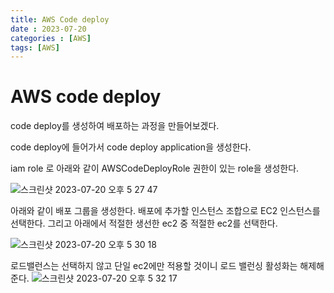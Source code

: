 ```yaml
---
title: AWS Code deploy
date : 2023-07-20
categories : [AWS]
tags: [AWS]
---
```

# AWS code deploy

code deploy를 생성하여 배포하는 과정을 만들어보겠다.

code deploy에 들어가서 code deploy application을 생성한다.

iam role 로 아래와 같이 AWSCodeDeployRole 권한이 있는 role을 생성한다.

![스크린샷 2023-07-20 오후 5 27 47](https://github.com/hyunhyun/hyunhyun.github.io/assets/18597515/09520207-d688-41e7-9616-8578d87baca5)

아래와 같이 배포 그룹을 생성한다. 배포에 추가할 인스턴스 조합으로 EC2 인스턴스를 선택한다. 그리고 아래에서 적절한 생선한 ec2 중 적절한 ec2를 선택한다.

![스크린샷 2023-07-20 오후 5 30 18](https://github.com/hyunhyun/hyunhyun.github.io/assets/18597515/f71f33d8-2e1e-44cd-a974-4c89e43c0917)

로드밸런스는 선택하지 않고 단일 ec2에만 적용할 것이니 로드 밸런싱 활성화는 해제해 준다.
![스크린샷 2023-07-20 오후 5 32 17](https://github.com/hyunhyun/hyunhyun.github.io/assets/18597515/1d2cdf9d-2d4a-47f3-88e8-9cfe4b98ab42)